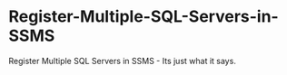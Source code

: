 # Register-Multiple-SQL-Servers-in-SSMS
Register Multiple SQL Servers in SSMS - Its just what it says.
